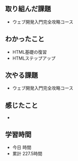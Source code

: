 ## 取り組んだ課題
- ウェブ開発入門完全攻略コース
## わかったこと
- HTML基礎の復習
- HTMLステップアップ
## 次やる課題
- ウェブ開発入門完全攻略コース
## 感じたこと
- 
## 学習時間
- 今日 時間
- 累計 227.5時間
